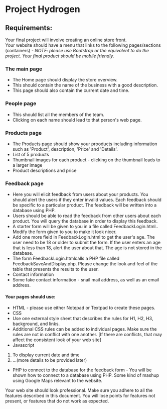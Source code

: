 # Project Hydrogen 

## Requirements:

Your final project will involve creating an online store front.  
Your website should have a menu that links to the following pages/sections (containers) - 
_NOTE: please use Bootstrap or the equivalent to do the project.  Your final product should be mobile friendly._

### The main page
* The Home page should display the store overview.
* This should contain the name of the business with a good description.
* This page should also contain the current date and time.

### People page
* This should list all the members of the team. 
* Clicking on each name should lead to that person's web page.

### Products page 
* The Products page should show your prooducts including information such as 'Product', description, 'Price' and 'Details'. 
* List of 5 products
* Thumbnail images for each product - clicking on the thumbnail leads to a larger image
* Product descriptions and price

### Feedback page
* Here you will elicit feedback from users about your products.  You should alert the users if they enter invalid values.  Each feedback should be specific to a particular product.  The feedback will be written into a database using PHP.
* Users should be able to read the feedback from other users about each product.  You will query the database in order to display this feedback.
* A starter form will be given to you in a file called FeedbackLogin.html..   Modify the form given to you to make it look nicer.
* Add one more field in FeedbackLogin.html to get the user's age.  The user need to be 18 or older to submit the form.  If the user enters an age that is less than 18, alert the user about that.  The age is not stored in the database.
* The form FeedbackLogin.htmlcalls a PHP file called FeedbackSaveAndDisplay.php.  Please change the look and feel of the table that presents the results to the user.
* Contact information
* Some fake contact information - snail mail address, as well as an email address.

#### Your pages should use:
* HTML - please use either Notepad or Textpad to create these pages.
* CSS
* Use one external style sheet that describes the rules for H1, H2, H3, background, and links.
* Additional CSS rules can be added to individual pages.  Make sure the rules are not in conflict with one another.  [If there are conflicts, that may affect the consistent look of your web site]
* Javascript
1. To display current date and time
2. ...(more details to be provided later)
* PHP to connect to the database for the feedback form - You will be shown how to connect to a database using PHP.
Some kind of mashup using Google Maps relevant to the website.

Your web site should look professional.  Make sure you adhere to all the features described in this document.  You will lose points for features not present, or features that do not work as expected.
